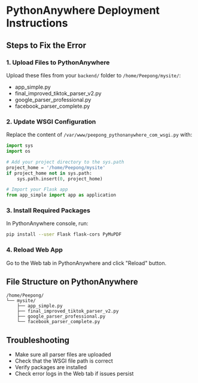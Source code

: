 # PythonAnywhere Deployment Instructions

## Steps to Fix the Error

### 1. Upload Files to PythonAnywhere
Upload these files from your `backend/` folder to `/home/Peepong/mysite/`:
- app_simple.py
- final_improved_tiktok_parser_v2.py
- google_parser_professional.py
- facebook_parser_complete.py

### 2. Update WSGI Configuration
Replace the content of `/var/www/peepong_pythonanywhere_com_wsgi.py` with:

```python
import sys
import os

# Add your project directory to the sys.path
project_home = '/home/Peepong/mysite'
if project_home not in sys.path:
    sys.path.insert(0, project_home)

# Import your Flask app
from app_simple import app as application
```

### 3. Install Required Packages
In PythonAnywhere console, run:
```bash
pip install --user Flask flask-cors PyMuPDF
```

### 4. Reload Web App
Go to the Web tab in PythonAnywhere and click "Reload" button.

## File Structure on PythonAnywhere
```
/home/Peepong/
└── mysite/
    ├── app_simple.py
    ├── final_improved_tiktok_parser_v2.py
    ├── google_parser_professional.py
    └── facebook_parser_complete.py
```

## Troubleshooting
- Make sure all parser files are uploaded
- Check that the WSGI file path is correct
- Verify packages are installed
- Check error logs in the Web tab if issues persist